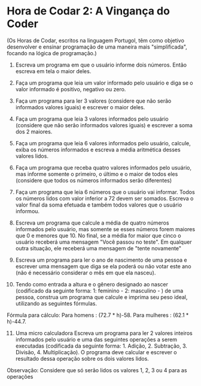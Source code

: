 # Hora de Codar 2: A Vingança do Coder

(Os Horas de Codar, escritos na linguagem Portugol, têm como objetivo desenvolver e ensinar programação de uma maneira mais "simplificada", focando na lógica de programação.)

1. Escreva um programa em que o usuário informe dois números. Então escreva em tela o maior deles.
 
2. Faça um programa que leia um valor informado pelo usuário e diga se o valor informado é positivo, negativo ou zero.
 
3. Faça um programa para ler 3 valores (considere que não serão informados valores iguais) e escrever o maior deles.
 
4. Faça um programa que leia 3 valores informados pelo usuário (considere que não serão informados valores iguais) e escrever a soma dos 2 maiores.
 
5.  Faça um programa que leia 6 valores informados pelo usuário, calcule, exiba os números informados e escreva a média aritmética desses valores lidos.
  
6. Faça um programa que receba quatro valores informados pelo usuário, mas informe somente o primeiro, o último e o maior de todos eles (considere que todos os números informados serão diferentes)
 
7. Faça um programa que leia 6 números que o usuário vai informar. Todos os números lidos com valor inferior a 72 devem ser somados. Escreva o valor final da soma efetuada e também todos valores que o usuário informou.
 
8. Escreva um programa que calcule a média de quatro números informados pelo usuário, mas somente se esses números forem maiores que 0 e menores que 10. No final, se a média for maior que cinco o usuário receberá uma mensagem "Você passou no teste". Em qualquer outra situação, ele receberá uma mensagem de "tente novamente"
 
9. Escreva um programa para ler o ano de nascimento de uma pessoa e escrever uma mensagem que diga se ela poderá ou não votar este ano (não é necessário considerar o mês em que ela nasceu).
 
10. Tendo como entrada a altura e o gênero designado ao nascer (codificado da seguinte forma: 1: feminino - 2: masculino - ) de uma pessoa, construa um programa que calcule e imprima seu peso ideal, utilizando as seguintes fórmulas.
 
   Fórmula para cálculo:
   Para homens : (72.7 * h)-58.
   Para mulheres : (62.1 * h)-44.7.   

11. Uma micro calculadora
Escreva um programa para ler 2 valores inteiros informados pelo usuário e uma das seguintes operações a serem executadas (codificada da seguinte forma: 1. Adição, 2. Subtração, 3. Divisão, 4. Multiplicação).
O programa deve calcular e escrever o resultado dessa operação sobre os dois valores lidos. 

Observação: Considere que só serão lidos os valores 1, 2, 3 ou 4 para as operações

